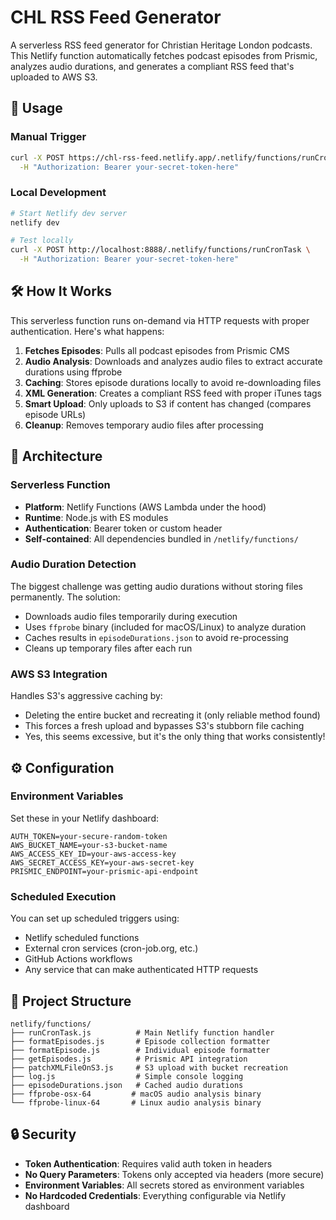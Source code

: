 # CHL RSS Feed Generator

A serverless RSS feed generator for Christian Heritage London podcasts. This Netlify function automatically fetches podcast episodes from Prismic, analyzes audio durations, and generates a compliant RSS feed that's uploaded to AWS S3.

## 🚀 Usage

### Manual Trigger

```bash
curl -X POST https://chl-rss-feed.netlify.app/.netlify/functions/runCronTask \
  -H "Authorization: Bearer your-secret-token-here"
```

### Local Development

```bash
# Start Netlify dev server
netlify dev

# Test locally
curl -X POST http://localhost:8888/.netlify/functions/runCronTask \
  -H "Authorization: Bearer your-secret-token-here"
```

## 🛠️ How It Works

This serverless function runs on-demand via HTTP requests with proper authentication. Here's what happens:

1. **Fetches Episodes**: Pulls all podcast episodes from Prismic CMS
2. **Audio Analysis**: Downloads and analyzes audio files to extract accurate durations using ffprobe
3. **Caching**: Stores episode durations locally to avoid re-downloading files
4. **XML Generation**: Creates a compliant RSS feed with proper iTunes tags
5. **Smart Upload**: Only uploads to S3 if content has changed (compares episode URLs)
6. **Cleanup**: Removes temporary audio files after processing

## 🔧 Architecture

### Serverless Function

-   **Platform**: Netlify Functions (AWS Lambda under the hood)
-   **Runtime**: Node.js with ES modules
-   **Authentication**: Bearer token or custom header
-   **Self-contained**: All dependencies bundled in `/netlify/functions/`

### Audio Duration Detection

The biggest challenge was getting audio durations without storing files permanently. The solution:

-   Downloads audio files temporarily during execution
-   Uses `ffprobe` binary (included for macOS/Linux) to analyze duration
-   Caches results in `episodeDurations.json` to avoid re-processing
-   Cleans up temporary files after each run

### AWS S3 Integration

Handles S3's aggressive caching by:

-   Deleting the entire bucket and recreating it (only reliable method found)
-   This forces a fresh upload and bypasses S3's stubborn file caching
-   Yes, this seems excessive, but it's the only thing that works consistently!

## ⚙️ Configuration

### Environment Variables

Set these in your Netlify dashboard:

```
AUTH_TOKEN=your-secure-random-token
AWS_BUCKET_NAME=your-s3-bucket-name
AWS_ACCESS_KEY_ID=your-aws-access-key
AWS_SECRET_ACCESS_KEY=your-aws-secret-key
PRISMIC_ENDPOINT=your-prismic-api-endpoint
```

### Scheduled Execution

You can set up scheduled triggers using:

-   Netlify scheduled functions
-   External cron services (cron-job.org, etc.)
-   GitHub Actions workflows
-   Any service that can make authenticated HTTP requests

## 📁 Project Structure

```
netlify/functions/
├── runCronTask.js          # Main Netlify function handler
├── formatEpisodes.js       # Episode collection formatter
├── formatEpisode.js        # Individual episode formatter
├── getEpisodes.js          # Prismic API integration
├── patchXMLFileOnS3.js     # S3 upload with bucket recreation
├── log.js                  # Simple console logging
├── episodeDurations.json   # Cached audio durations
├── ffprobe-osx-64         # macOS audio analysis binary
└── ffprobe-linux-64       # Linux audio analysis binary
```

## 🔒 Security

-   **Token Authentication**: Requires valid auth token in headers
-   **No Query Parameters**: Tokens only accepted via headers (more secure)
-   **Environment Variables**: All secrets stored as environment variables
-   **No Hardcoded Credentials**: Everything configurable via Netlify dashboard

